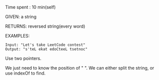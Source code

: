 Time spent : 10 min(self)

GIVEN: a string

RETURNS: reversed string(every word)

EXAMPLES:

```
Input: "Let's take LeetCode contest"
Output: "s'teL ekat edoCteeL tsetnoc"
```



Use two pointers.

We just need to know the position of " ". We can either split the string, or use indexOf to find.